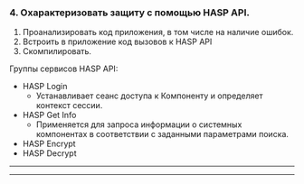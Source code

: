 ### 4. Охарактеризовать защиту с помощью HASP API.

1. Проанализировать код приложения, в том числе на наличие ошибок.
2. Встроить в приложение код вызовов к HASP API
3. Скомпилировать.
   
Группы сервисов HASP API:
* HASP Login
  * Устанавливает сеанс доступа к Компоненту и определяет контекст сессии.
* HASP Get Info
  * Применяется для запроса информации о системных компонентах в соответствии с заданными параметрами поиска.
* HASP Encrypt
* HASP Decrypt

___
___
